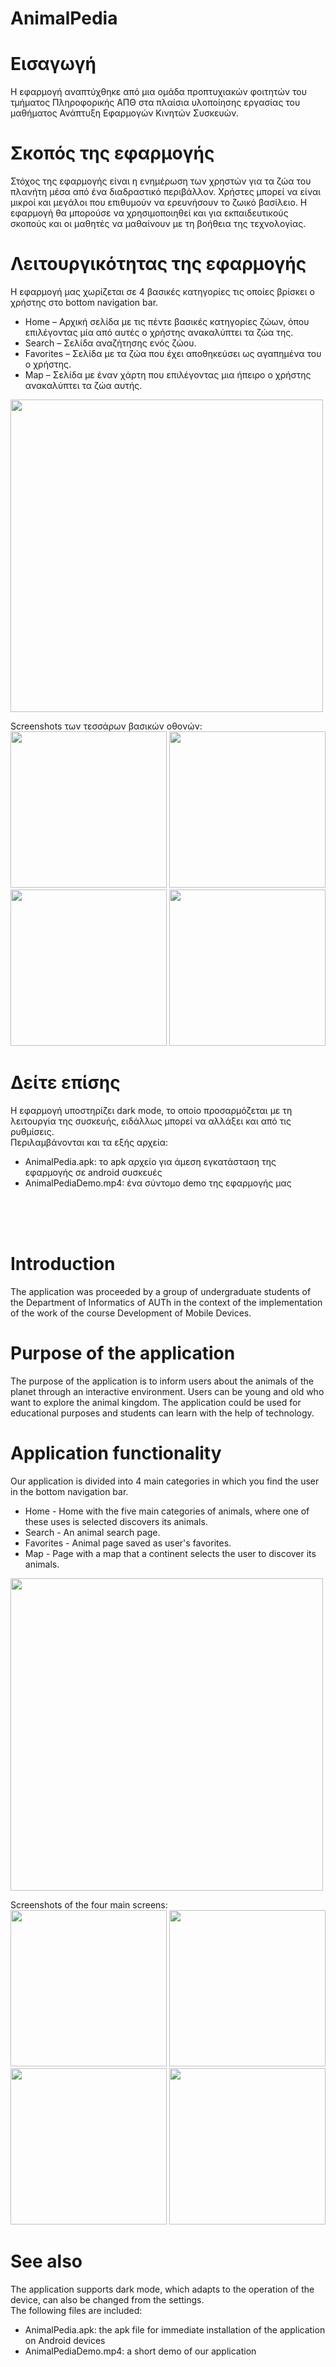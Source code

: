 # AnimalPedia

# Εισαγωγή
Η εφαρμογή αναπτύχθηκε από μια ομάδα προπτυχιακών φοιτητών του τμήματος Πληροφορικής ΑΠΘ στα πλαίσια υλοποίησης εργασίας του μαθήματος Ανάπτυξη Εφαρμογών Κινητών Συσκευών.

# Σκοπός της εφαρμογής
Στόχος της εφαρμογής είναι η ενημέρωση των χρηστών για τα ζώα του πλανήτη μέσα από ένα διαδραστικό περιβάλλον. Χρήστες μπορεί να είναι μικροί και μεγάλοι που επιθυμούν να ερευνήσουν το ζωικό βασίλειο. Η εφαρμογή θα μπορούσε να χρησιμοποιηθεί και για εκπαιδευτικούς σκοπούς και οι μαθητές να μαθαίνουν με τη βοήθεια της τεχνολογίας. 

# Λειτουργικότητας της εφαρμογής 
Η εφαρμογή μας χωρίζεται σε 4 βασικές κατηγορίες τις οποίες βρίσκει ο χρήστης στο bottom navigation bar.
- Home – Αρχική σελίδα με τις πέντε βασικές κατηγορίες ζώων, όπου επιλέγοντας μία από αυτές ο χρήστης ανακαλύπτει τα ζώα της.
- Search – Σελίδα αναζήτησης ενός ζώου.
- Favorites – Σελίδα με τα ζώα που έχει αποθηκεύσει ως αγαπημένα του ο χρήστης.
- Map – Σελίδα με έναν χάρτη που επιλέγοντας μια ήπειρο ο χρήστης ανακαλύπτει τα ζώα αυτής.<br>
<img src="https://user-images.githubusercontent.com/56198786/129361414-73592aef-ed4f-4909-9699-686110cf31fc.png" width="500">

Screenshots των τεσσάρων βασικών οθονών:<br>
<img src="https://user-images.githubusercontent.com/56198786/129361469-53863684-f429-424a-8652-119c0098033a.jpg" width="250">
<img src="https://user-images.githubusercontent.com/56198786/129361474-46663912-54f8-405d-8d77-a4d28ea16312.jpg" width="250">
<img src="https://user-images.githubusercontent.com/56198786/129361495-1c2e7fb8-515e-4a35-afa5-dd155a9faee8.jpg" width="250">
<img src="https://user-images.githubusercontent.com/56198786/129361512-e8c18da5-cc82-4095-b3dd-cdcdf55963f3.jpg" width="250">

# Δείτε επίσης
Η εφαρμογή υποστηρίζει dark mode, το οποίο προσαρμόζεται με τη λειτουργία της συσκευής, ειδάλλως μπορεί να αλλάξει και από τις ρυθμίσεις.<br>
Περιλαμβάνονται και τα εξής αρχεία:
- AnimalPedia.apk: το apk αρχείο για άμεση εγκατάσταση της εφαρμογής σε android συσκευές
- AnimalPediaDemo.mp4: ένα σύντομο demo της εφαρμογής μας 

<br><br><br>

# Introduction
The application was proceeded by a group of undergraduate students of the Department of Informatics of AUTh in the context of the implementation of the work of the course Development of Mobile Devices.

# Purpose of the application
The purpose of the application is to inform users about the animals of the planet through an interactive environment. Users can be young and old who want to explore the animal kingdom. The application could be used for educational purposes and students can learn with the help of technology.

# Application functionality
Our application is divided into 4 main categories in which you find the user in the bottom navigation bar.
- Home - Home with the five main categories of animals, where one of these uses is selected discovers its animals.
- Search - An animal search page.
- Favorites - Animal page saved as user's favorites.
- Map - Page with a map that a continent selects the user to discover its animals.<br>
<img src="https://user-images.githubusercontent.com/56198786/129361414-73592aef-ed4f-4909-9699-686110cf31fc.png" width="500">

Screenshots of the four main screens:<br>
<img src="https://user-images.githubusercontent.com/56198786/129361469-53863684-f429-424a-8652-119c0098033a.jpg" width="250">
<img src="https://user-images.githubusercontent.com/56198786/129361474-46663912-54f8-405d-8d77-a4d28ea16312.jpg" width="250">
<img src="https://user-images.githubusercontent.com/56198786/129361495-1c2e7fb8-515e-4a35-afa5-dd155a9faee8.jpg" width="250">
<img src="https://user-images.githubusercontent.com/56198786/129361512-e8c18da5-cc82-4095-b3dd-cdcdf55963f3.jpg" width="250">

# See also
The application supports dark mode, which adapts to the operation of the device, can also be changed from the settings.<br>
The following files are included:
- AnimalPedia.apk: the apk file for immediate installation of the application on Android devices
- AnimalPediaDemo.mp4: a short demo of our application<br>
